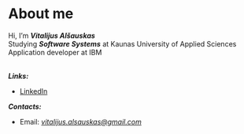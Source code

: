 # About me # 
Hi, I’m ***Vitalijus Alšauskas***<br/>
Studying ***Software Systems*** at Kaunas University of Applied Sciences<br/>
Application developer at IBM<br/><br/>

***Links:***
- [LinkedIn](https://www.linkedin.com/in/vitalijus-al%C5%A1auskas-95b49020b/)

***Contacts:***
- Email: *vitalijus.alsauskas@gmail.com*
